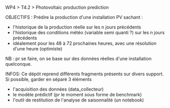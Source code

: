 WP4 > T4.2 > Photovoltaic production prediction

OBJECTIFS :
Prédire la production d'une installation PV sachant :
- l'historique de la production réelle sur les n jours précédents
- l'historique des conditions météo (variable semi quanti ?) sur les n jours précédents
- idéalement pour les 48 à 72 prochaines heures, avec une résolution d'une heure (optimiste)

NB : pr se faire, on se base sur des données réelles d'une installation quelconque.

INFOS:
Ce dépôt reprend différents fragments présents sur divers support.
Si possible, garder en séparé 3 éléments
- l'acquisition des données (data_collecteur)
- le modèle prédictif (pr le moment sous forme de benchmark)
- l'outil de restitution de l'analyse de saisonnalité (un notebook)